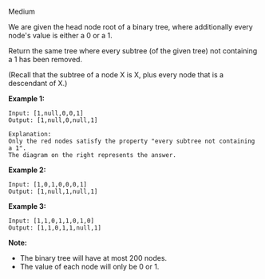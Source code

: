 Medium

We are given the head node root of a binary tree, where additionally every node's value is either a 0 or a 1.

Return the same tree where every subtree (of the given tree) not containing a 1 has been removed.

(Recall that the subtree of a node X is X, plus every node that is a descendant of X.)

**Example 1:**
```
Input: [1,null,0,0,1]
Output: [1,null,0,null,1]
 
Explanation: 
Only the red nodes satisfy the property "every subtree not containing a 1".
The diagram on the right represents the answer.
```

**Example 2:**
```
Input: [1,0,1,0,0,0,1]
Output: [1,null,1,null,1]

```

**Example 3:**
```
Input: [1,1,0,1,1,0,1,0]
Output: [1,1,0,1,1,null,1]

```

**Note:**  

- The binary tree will have at most 200 nodes.
- The value of each node will only be 0 or 1.
